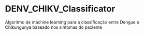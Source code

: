 # DENV_CHIKV_Classificator
Algoritmo de machine learning para a classificação entre Dengue e Chikungunya baseado nos sintomas do paciente
